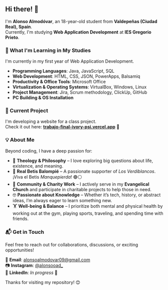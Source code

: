## Hi there! 👋  

I'm **Alonso Almodóvar**, an 18-year-old student from **Valdepeñas (Ciudad Real), Spain**.  
Currently, I'm studying **Web Application Development** at **IES Gregorio Prieto**.  

### 🌱 What I'm Learning in My Studies  
I'm currently in my first year of Web Application Development.  
- **Programming Languages**: Java, JavaScript, SQL  
- **Web Development**: HTML, CSS, JSON, PowerApps, Balsamiq  
- **Productivity & Office Tools**: Microsoft Office  
- **Virtualization & Operating Systems**: VirtualBox, Windows, Linux  
- **Project Management**: Jira, Scrum methodology, ClickUp, GitHub  
- **PC Building & OS Installation**

### 🔭 Current Project  
I'm developing a website for a class project.  
Check it out here: **[trabajo-final-ivory-psi.vercel.app](https://trabajo-final-ivory-psi.vercel.app)** 🚀  

### 💡 About Me  
Beyond coding, I have a deep passion for:  
- 📖 **Theology & Philosophy** – I love exploring big questions about life, existence, and meaning.  
- 💚 **Real Betis Balompié** – A passionate supporter of *Los Verdiblancos*. ¡Viva el Betis *Manquepierda*! 🟢⚪  
- 🤲 **Community & Charity Work** – I actively serve in my **Evangelical Church** and participate in charitable projects to help those in need.  
- 🤓 **Passionate about Knowledge** – Whether it’s tech, history, or abstract ideas, I’m always eager to learn something new.
- 🏋️ **Well-being & Balance** – I prioritize both mental and physical health by working out at the gym, playing sports, traveling, and spending time with friends.  
 

### 📬 Get in Touch  
Feel free to reach out for collaborations, discussions, or exciting opportunities!  

📧 **Email**: alonsoalmodovar09@gmail.com  
📷 **Instagram**: [@alonsooad_](https://instagram.com/alonsooad_)  
💼 **LinkedIn**: *In progress* 🚧  

Thanks for visiting my repository! 😊  
